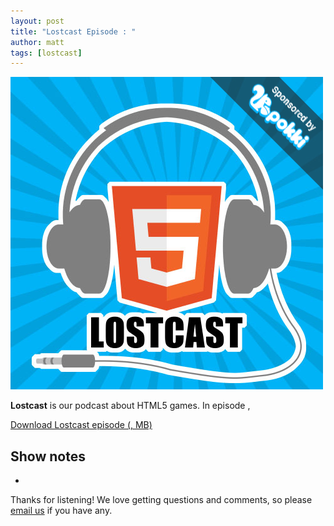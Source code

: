 ```yaml
---
layout: post
title: "Lostcast Episode : "
author: matt
tags: [lostcast]
---
```


<div class="full-frame">
	<img alt="Lostcast logo" src="/media/images/lostcast/custom/pokki.png">
</div>

**Lostcast** is our podcast about HTML5 games. In episode ,

<a class="download-podcast" href="">
	Download Lostcast episode  (, MB)
</a>

## Show notes

* []()

Thanks for listening! We love getting questions and comments, so please [email us](mailto:hello@lostdecadegames.com) if you have any.
